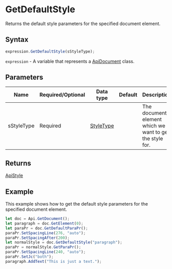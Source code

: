 # GetDefaultStyle

Returns the default style parameters for the specified document element.

## Syntax

```javascript
expression.GetDefaultStyle(sStyleType);
```

`expression` - A variable that represents a [ApiDocument](../ApiDocument.md) class.

## Parameters

| **Name** | **Required/Optional** | **Data type** | **Default** | **Description** |
| ------------- | ------------- | ------------- | ------------- | ------------- |
| sStyleType | Required | [StyleType](../../Enumeration/StyleType.md) |  | The document element which we want to get the style for. |

## Returns

[ApiStyle](../../ApiStyle/ApiStyle.md)

## Example

This example shows how to get the default style parameters for the specified document element.

```javascript editor-docx
let doc = Api.GetDocument();
let paragraph = doc.GetElement(0);
let paraPr = doc.GetDefaultParaPr();
paraPr.SetSpacingLine(276, "auto");
paraPr.SetSpacingAfter(200);
let normalStyle = doc.GetDefaultStyle("paragraph");
paraPr = normalStyle.GetParaPr();
paraPr.SetSpacingLine(240, "auto");
paraPr.SetJc("both");
paragraph.AddText("This is just a text.");
```
